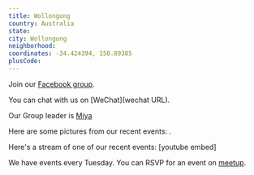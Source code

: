 ```yaml
---
title: Wollongong
country: Australia
state: 
city: Wollongong
neighborhood: 
coordinates: -34.424394, 150.89385
plusCode:
---
```

Join our [Facebook group](https://www.facebook.com/groups/free.code.camp.wollongong).

You can chat with us on [WeChat](wechat URL).

Our Group leader is [Miya](freecodecamp.org/miya)

Here are some pictures from our recent events:
![]().

Here's a stream of one of our recent events:
[youtube embed]

We have events every Tuesday. You can RSVP for an event on [meetup](meetupurl).
